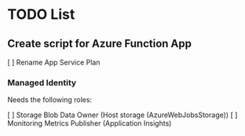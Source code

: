 # TODO List

## Create script for Azure Function App

[ ] Rename App Service Plan

### Managed Identity

Needs the following roles:

[ ] Storage Blob Data Owner (Host storage (AzureWebJobsStorage))
[ ] Monitoring Metrics Publisher (Application Insights)
